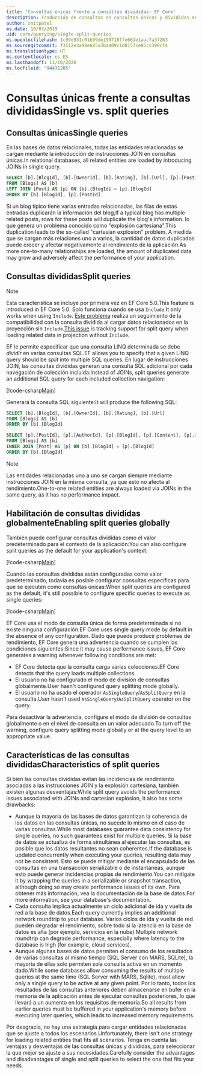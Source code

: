 ```yaml
---
title: 'Consultas únicas frente a consultas divididas: EF Core'
description: Traducción de consultas en consultas únicas y divididas en SQL con Entity Framework Core
author: smitpatel
ms.date: 10/03/2019
uid: core/querying/single-split-queries
ms.openlocfilehash: 1c99d931c01b99de199710ffe661e1aac7a37263
ms.sourcegitcommit: f3512e3a98e685a3ba409c1d0157ce85cc390cf4
ms.translationtype: HT
ms.contentlocale: es-ES
ms.lasthandoff: 11/10/2020
ms.locfileid: "94431205"
---
```

# <a name="single-vs-split-queries"></a><span data-ttu-id="73478-103">Consultas únicas frente a consultas divididas</span><span class="sxs-lookup"><span data-stu-id="73478-103">Single vs. split queries</span></span>

## <a name="single-queries"></a><span data-ttu-id="73478-104">Consultas únicas</span><span class="sxs-lookup"><span data-stu-id="73478-104">Single queries</span></span>

<span data-ttu-id="73478-105">En las bases de datos relacionales, todas las entidades relacionadas se cargan mediante la introducción de instrucciones JOIN en consultas únicas.</span><span class="sxs-lookup"><span data-stu-id="73478-105">In relational databases, all related entities are loaded by introducing JOINs in single query.</span></span>

```sql
SELECT [b].[BlogId], [b].[OwnerId], [b].[Rating], [b].[Url], [p].[PostId], [p].[AuthorId], [p].[BlogId], [p].[Content], [p].[Rating], [p].[Title]
FROM [Blogs] AS [b]
LEFT JOIN [Post] AS [p] ON [b].[BlogId] = [p].[BlogId]
ORDER BY [b].[BlogId], [p].[PostId]
```

<span data-ttu-id="73478-106">Si un blog típico tiene varias entradas relacionadas, las filas de estas entradas duplicarán la información del blog,</span><span class="sxs-lookup"><span data-stu-id="73478-106">If a typical blog has multiple related posts, rows for these posts will duplicate the blog's information.</span></span> <span data-ttu-id="73478-107">lo que genera un problema conocido como "explosión cartesiana".</span><span class="sxs-lookup"><span data-stu-id="73478-107">This duplication leads to the so-called "cartesian explosion" problem.</span></span> <span data-ttu-id="73478-108">A medida que se cargan más relaciones uno a varios, la cantidad de datos duplicados puede crecer y afectar negativamente al rendimiento de la aplicación.</span><span class="sxs-lookup"><span data-stu-id="73478-108">As more one-to-many relationships are loaded, the amount of duplicated data may grow and adversely affect the performance of your application.</span></span>

## <a name="split-queries"></a><span data-ttu-id="73478-109">Consultas divididas</span><span class="sxs-lookup"><span data-stu-id="73478-109">Split queries</span></span>

> [!NOTE]
> <span data-ttu-id="73478-110">Esta característica se incluye por primera vez en EF Core 5.0.</span><span class="sxs-lookup"><span data-stu-id="73478-110">This feature is introduced in EF Core 5.0.</span></span> <span data-ttu-id="73478-111">Solo funciona cuando se usa `Include`.</span><span class="sxs-lookup"><span data-stu-id="73478-111">It only works when using `Include`.</span></span> <span data-ttu-id="73478-112">[Este problema](https://github.com/dotnet/efcore/issues/21234) realiza un seguimiento de la compatibilidad con la consulta dividida al cargar datos relacionados en la proyección sin `Include`.</span><span class="sxs-lookup"><span data-stu-id="73478-112">[This issue](https://github.com/dotnet/efcore/issues/21234) is tracking support for split query when loading related data in projection without `Include`.</span></span>

<span data-ttu-id="73478-113">EF le permite especificar que una consulta LINQ determinada se debe *dividir* en varias consultas SQL.</span><span class="sxs-lookup"><span data-stu-id="73478-113">EF allows you to specify that a given LINQ query should be *split* into multiple SQL queries.</span></span> <span data-ttu-id="73478-114">En lugar de instrucciones JOIN, las consultas divididas generan una consulta SQL adicional por cada navegación de colección incluida:</span><span class="sxs-lookup"><span data-stu-id="73478-114">Instead of JOINs, split queries generate an additional SQL query for each included collection navigation:</span></span>

[!code-csharp[Main](../../../samples/core/Querying/RelatedData/Program.cs?name=AsSplitQuery&highlight=5)]

<span data-ttu-id="73478-115">Generará la consulta SQL siguiente:</span><span class="sxs-lookup"><span data-stu-id="73478-115">It will produce the following SQL:</span></span>

```sql
SELECT [b].[BlogId], [b].[OwnerId], [b].[Rating], [b].[Url]
FROM [Blogs] AS [b]
ORDER BY [b].[BlogId]

SELECT [p].[PostId], [p].[AuthorId], [p].[BlogId], [p].[Content], [p].[Rating], [p].[Title], [b].[BlogId]
FROM [Blogs] AS [b]
INNER JOIN [Post] AS [p] ON [b].[BlogId] = [p].[BlogId]
ORDER BY [b].[BlogId]
```

> [!NOTE]
> <span data-ttu-id="73478-116">Las entidades relacionadas uno a uno se cargan siempre mediante instrucciones JOIN en la misma consulta, ya que esto no afecta al rendimiento.</span><span class="sxs-lookup"><span data-stu-id="73478-116">One-to-one related entities are always loaded via JOINs in the same query, as it has no performance impact.</span></span>

## <a name="enabling-split-queries-globally"></a><span data-ttu-id="73478-117">Habilitación de consultas divididas globalmente</span><span class="sxs-lookup"><span data-stu-id="73478-117">Enabling split queries globally</span></span>

<span data-ttu-id="73478-118">También puede configurar consultas divididas como el valor predeterminado para el contexto de la aplicación:</span><span class="sxs-lookup"><span data-stu-id="73478-118">You can also configure split queries as the default for your application's context:</span></span>

[!code-csharp[Main](../../../samples/core/Querying/RelatedData/SplitQueriesBloggingContext.cs?name=QuerySplittingBehaviorSplitQuery&highlight=6)]

<span data-ttu-id="73478-119">Cuando las consultas divididas están configuradas como valor predeterminado, todavía es posible configurar consultas específicas para que se ejecuten como consultas únicas:</span><span class="sxs-lookup"><span data-stu-id="73478-119">When split queries are configured as the default, it's still possible to configure specific queries to execute as single queries:</span></span>

[!code-csharp[Main](../../../samples/core/Querying/RelatedData/Program.cs?name=AsSingleQuery&highlight=5)]

<span data-ttu-id="73478-120">EF Core usa el modo de consulta única de forma predeterminada si no existe ninguna configuración.</span><span class="sxs-lookup"><span data-stu-id="73478-120">EF Core uses single query mode by default in the absence of any configuration.</span></span> <span data-ttu-id="73478-121">Dado que puede producir problemas de rendimiento, EF Core genera una advertencia cuando se cumplen las condiciones siguientes:</span><span class="sxs-lookup"><span data-stu-id="73478-121">Since it may cause performance issues, EF Core generates a warning whenever following conditions are met:</span></span>

- <span data-ttu-id="73478-122">EF Core detecta que la consulta carga varias colecciones.</span><span class="sxs-lookup"><span data-stu-id="73478-122">EF Core detects that the query loads multiple collections.</span></span>
- <span data-ttu-id="73478-123">El usuario no ha configurado el modo de división de consultas globalmente.</span><span class="sxs-lookup"><span data-stu-id="73478-123">User hasn't configured query splitting mode globally.</span></span>
- <span data-ttu-id="73478-124">El usuario no ha usado el operador `AsSingleQuery`/`AsSplitQuery` en la consulta.</span><span class="sxs-lookup"><span data-stu-id="73478-124">User hasn't used `AsSingleQuery`/`AsSplitQuery` operator on the query.</span></span>

<span data-ttu-id="73478-125">Para desactivar la advertencia, configure el modo de división de consultas globalmente o en el nivel de consulta en un valor adecuado.</span><span class="sxs-lookup"><span data-stu-id="73478-125">To turn off the warning, configure query splitting mode globally or at the query level to an appropriate value.</span></span>

## <a name="characteristics-of-split-queries"></a><span data-ttu-id="73478-126">Características de las consultas divididas</span><span class="sxs-lookup"><span data-stu-id="73478-126">Characteristics of split queries</span></span>

<span data-ttu-id="73478-127">Si bien las consultas divididas evitan las incidencias de rendimiento asociadas a las instrucciones JOIN y la explosión cartesiana, también existen algunas desventajas:</span><span class="sxs-lookup"><span data-stu-id="73478-127">While split query avoids the performance issues associated with JOINs and cartesian explosion, it also has some drawbacks:</span></span>

- <span data-ttu-id="73478-128">Aunque la mayoría de las bases de datos garantizan la coherencia de los datos en las consultas únicas, no sucede lo mismo en el caso de varias consultas.</span><span class="sxs-lookup"><span data-stu-id="73478-128">While most databases guarantee data consistency for single queries, no such guarantees exist for multiple queries.</span></span> <span data-ttu-id="73478-129">Si la base de datos se actualiza de forma simultánea al ejecutar las consultas, es posible que los datos resultantes no sean coherentes.</span><span class="sxs-lookup"><span data-stu-id="73478-129">If the database is updated concurrently when executing your queries, resulting data may not be consistent.</span></span> <span data-ttu-id="73478-130">Esto se puede mitigar mediante el encapsulado de las consultas en una transacción serializable o de instantáneas, aunque esto puede generar incidencias propias de rendimiento.</span><span class="sxs-lookup"><span data-stu-id="73478-130">You can mitigate it by wrapping the queries in a serializable or snapshot transaction, although doing so may create performance issues of its own.</span></span> <span data-ttu-id="73478-131">Para obtener más información, vea la documentación de la base de datos.</span><span class="sxs-lookup"><span data-stu-id="73478-131">For more information, see your database's documentation.</span></span>
- <span data-ttu-id="73478-132">Cada consulta implica actualmente un ciclo adicional de ida y vuelta de red a la base de datos.</span><span class="sxs-lookup"><span data-stu-id="73478-132">Each query currently implies an additional network roundtrip to your database.</span></span> <span data-ttu-id="73478-133">Varios ciclos de ida y vuelta de red pueden degradar el rendimiento, sobre todo si la latencia en la base de datos es alta (por ejemplo, servicios en la nube).</span><span class="sxs-lookup"><span data-stu-id="73478-133">Multiple network roundtrip can degrade performance, especially where latency to the database is high (for example, cloud services).</span></span>
- <span data-ttu-id="73478-134">Aunque algunas bases de datos permiten el consumo de los resultados de varias consultas al mismo tiempo (SQL Server con MARS, SQLite), la mayoría de ellas solo permiten sola consulta activa en un momento dado.</span><span class="sxs-lookup"><span data-stu-id="73478-134">While some databases allow consuming the results of multiple queries at the same time (SQL Server with MARS, Sqlite), most allow only a single query to be active at any given point.</span></span> <span data-ttu-id="73478-135">Por lo tanto, todos los resultados de las consultas anteriores deben almacenarse en búfer en la memoria de la aplicación antes de ejecutar consultas posteriores, lo que llevará a un aumento en los requisitos de memoria.</span><span class="sxs-lookup"><span data-stu-id="73478-135">So all results from earlier queries must be buffered in your application's memory before executing later queries, which leads to increased memory requirements.</span></span>

<span data-ttu-id="73478-136">Por desgracia, no hay una estrategia para cargar entidades relacionadas que se ajuste a todos los escenarios.</span><span class="sxs-lookup"><span data-stu-id="73478-136">Unfortunately, there isn't one strategy for loading related entities that fits all scenarios.</span></span> <span data-ttu-id="73478-137">Tenga en cuenta las ventajas y desventajas de las consultas únicas y divididas, para seleccionar la que mejor se ajuste a sus necesidades.</span><span class="sxs-lookup"><span data-stu-id="73478-137">Carefully consider the advantages and disadvantages of single and split queries to select the one that fits your needs.</span></span>
